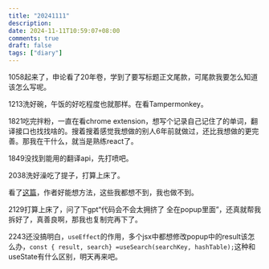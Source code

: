 ```yaml
---
title: "20241111"
description: 
date: 2024-11-11T10:59:07+08:00
comments: true
draft: false
tags: ["diary"]
---
```

1058起来了，申论看了20年卷，学到了要写标题正文尾款，可尾款我要怎么知道该怎么写呢。

1213洗好碗，午饭的好吃程度也就那样。在看Tampermonkey。

1821吃完拌粉，一直在看chrome extension，想写个记录自己记住了的单词，翻译接口也找找啥的。搜着搜着感觉我想做的别人6年前就做过，还比我想做的更完善。那我在干什么，就当是熟练react了。

1849没找到能用的翻译api，先打喷吧。

2038洗好澡吃了提子，打算上床了。

看了[这篇](https://www.cnblogs.com/youyoui/p/8569362.html)，作者好能想方法，这些我都想不到，我也做不到。

2129打算上床了，问了下gpt“代码会不会太拥挤了 全在popup里面”，还真就帮我拆好了，真善良啊，那我也复制完再下了。

2243还没搞明白，`useEffect`的作用，多个jsx中都想修改popup中的result该怎么办，`const { result, search} =useSearch(searchKey, hashTable);`这种和useState有什么区别，明天再来吧。
